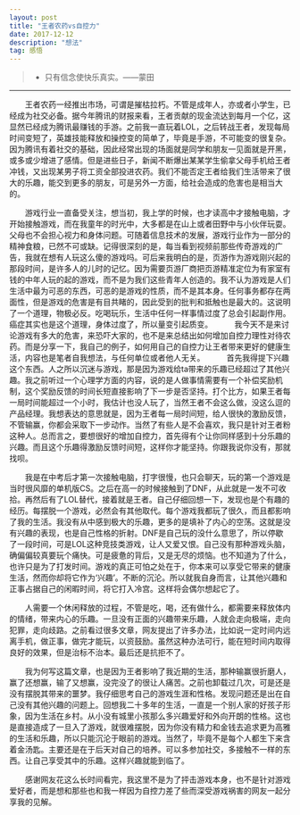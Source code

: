 ```yaml
---
layout: post
title: "王者农药vs自控力"
date: 2017-12-12 
description: "想法"
tag: 感悟 
---   
```


> * 只有信念使快乐真实。——蒙田

------
　　王者农药一经推出市场，可谓是摧枯拉朽。不管是成年人，亦或者小学生，已经成为社交必备。据今年腾讯的财报来看，王者贡献的现金流达到每月一个亿，这显然已经成为腾讯最赚钱的手游。之前我一直玩着LOL，之后转战王者，发现每局时间变短了，英雄技能释放和操控变的简单了，毕竟是手游，不可能变的很复杂。因为腾讯有着社交的基础，因此经常出现的场面就是同学和朋友一见面就是开黑，或多或少增进了感情。但是进些日子，新闻不断爆出某某学生偷拿父母手机给王者冲钱，又出现某男子将工资全部投进农药。我们不能否定王者给我们生活带来了很大的乐趣，能交到更多的朋友，可是另外一方面，给社会造成的危害也是相当大的。

　　游戏行业一直备受关注，想当初，我上学的时候，也才读高中才接触电脑，才开始接触游戏，而在我童年的时光中，大多都是在山上或者田野中与小伙伴玩耍。父母也不会担心视力和身体问题。可随着信息技术的发展，游戏行业作为一部分的精神食粮，已然不可或缺。记得很深刻的是，每当看到视频前那些传奇游戏的广告，我就在想有人玩这么傻的游戏吗。可后来我明白的是，页游作为游戏刚兴起的那段时间，是许多人的儿时的记忆。因为需要页游厂商把页游精准定位为有家室有钱的中年人玩的起的游戏，而不是为我们这些青年人创造的。我不认为游戏是人们生活中最为可恶的东西，可恶的是游戏的性质，而不是其本身。任何事务都存在两面性，但是游戏的危害是有目共睹的，因此受到的批判和抵触也是最大的。这说明了一个道理，物极必反。吃喝玩乐，生活中任何一样事情过度了总会引起副作用。癌症其实也是这个道理，身体过度了，所以量变引起质变。
  
&#160; &#160; &#160; &#160;我今天不是来讨论游戏有多大的危害，来恐吓大家的，也不是来总结出如何增加自控力理性对待农药。而是分享一下，我自己的例子，如何用自己的自控力让王者带来更好的健康生活，内容也是笔者自我想法，与任何单位或者他人无关。
  
&#160; &#160; &#160; &#160;首先我得提下兴趣这个东西。人之所以沉迷与游戏，那是因为游戏给ta带来的乐趣已经超过了其他兴趣。我之前听过一个心理学方面的内容，说的是人做事情需要有一个补偿奖励机制，这个奖励反馈的时间长短直接影响了下一步是否坚持。打个比方，如果王者每一局时间能超过一个小时，我估计也没人玩了，当然王者不会这么做，没这么逗的产品经理。我想表达的意思就是，因为王者每一局时间短，给人很快的激励反馈，不管输赢，你都会采取下一步动作。当然了有些人是不会喜欢，我只是针对王者粉这种人。总而言之，要想很好的增加自控力，首先得有个让你同样感到十分乐趣的兴趣。而且这个乐趣得激励反馈时间短，这样你才能坚持。你跟我说你没有，那就找呗。

　　我是在中考后才第一次接触电脑，打字很慢，也只会聊天，玩的第一个游戏是当时很风靡的单机版CS。之后在高一的时候接触到了DNF，从此就是一发不可收拾。再然后有了LOL替代，接着就是王者。自己仔细回想一下，发现也是个有趣的经历。每摆脱一个游戏，必然会有其他取代。每个游戏我都玩了很久，而且都影响了我的生活。我没有从中感到极大的乐趣，更多的是填补了内心的空荡。这就是没有兴趣的表现，也是自己性格的折射。DNF是自己玩的没什么意思了，所以停歇了一段时间，可是LOL这种竞技类游戏，让人又爱又恨。自己没有那种游戏头脑，确偏偏较真要玩个痛快。可是疲惫的背后，又是无尽的烦恼。也不知道为了什么，也许只是为了打发时间。游戏的真正可怕之处在于，你本来可以享受它带来的健康生活，然而你却将它作为‘兴趣’。不断的沉沦。所以就我自身而言，让其他兴趣和正事占据自己的闲暇时间，将它打入冷宫。这样将会偶尔想起它了。

　　人需要一个休闲释放的过程，不管是吃，喝，还有做什么，都需要来释放体内的情绪，带来内心的乐趣。一旦没有正面的兴趣带来乐趣，人就会走向极端，走向犯罪，走向歧路。之前看过很多文章，网友提出了许多办法，比如说一定时间内远离手机，做正事，做完才能玩，以资鼓励。虽然这种办法可行，能在短时间内取得良好的效果，但是治标不治本。最后还是抗拒不了。

　　我为何写这篇文章，也是因为王者影响了我近期的生活，那种输赢很折磨人，赢了还想赢，输了又想赢，没完没了的很让人痛苦。之前也卸载过几次，可是还是没有摆脱其带来的噩梦。我仔细思考自己的游戏生涯和性格。发现问题还是出在自己没有其他兴趣的问题上。回想我二十多年的生活，一直是一个别人家的好孩子形象，因为生活在乡村。从小没有城里小孩那么多兴趣爱好和外向开朗的性格。这也是直接造成了一旦入了游戏，就很难摆脱，因为你没有精力和金钱去追求更为高雅的生活和乐趣，所以只能沉沦于眼前的游戏。当然了，毕竟不是每个人都生下来含着金汤匙。主要还是在于后天对自己的培养。可以多参加社交，多接触不一样的东西。让自己享受其中的乐趣。这样兴趣就能到临了。

　　感谢网友花这么长时间看完，我这里不是为了抨击游戏本身，也不是针对游戏爱好者，而是想和那些也和我一样因为自控力差了些而深受游戏祸害的网友一起分享我的见解。
